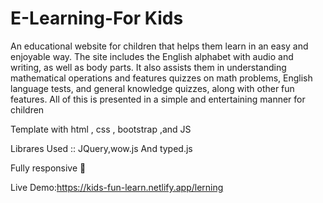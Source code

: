 # E-Learning-For Kids


An educational website for children that helps them learn in an easy and enjoyable way. 
The site includes the English alphabet with audio and writing, as well as body parts.
It also assists them in understanding mathematical operations and features quizzes on math problems, English language tests, and general knowledge quizzes, along with other fun features.
All of this is presented in a simple and entertaining manner for children

 Template with html , css , bootstrap ,and JS

 Librares Used :: JQuery,wow.js And typed.js

Fully responsive 📱

Live Demo:https://kids-fun-learn.netlify.app/lerning
